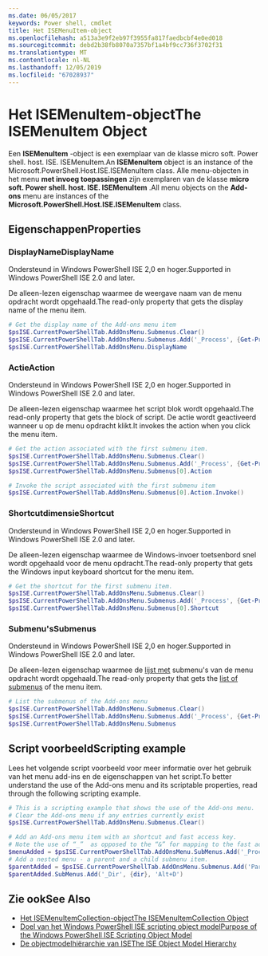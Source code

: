 ```yaml
---
ms.date: 06/05/2017
keywords: Power shell, cmdlet
title: Het ISEMenuItem-object
ms.openlocfilehash: a513a3e9f2eb97f3955fa817faedbcbf4e0ed018
ms.sourcegitcommit: debd2b38fb8070a7357bf1a4bf9cc736f3702f31
ms.translationtype: MT
ms.contentlocale: nl-NL
ms.lasthandoff: 12/05/2019
ms.locfileid: "67028937"
---
```

# <a name="the-isemenuitem-object"></a><span data-ttu-id="c4b57-103">Het ISEMenuItem-object</span><span class="sxs-lookup"><span data-stu-id="c4b57-103">The ISEMenuItem Object</span></span>

<span data-ttu-id="c4b57-104">Een **ISEMenuItem** -object is een exemplaar van de klasse micro soft. Power shell. host. ISE. ISEMenuItem.</span><span class="sxs-lookup"><span data-stu-id="c4b57-104">An **ISEMenuItem** object is an instance of the Microsoft.PowerShell.Host.ISE.ISEMenuItem class.</span></span> <span data-ttu-id="c4b57-105">Alle menu-objecten in het menu **met invoeg toepassingen** zijn exemplaren van de klasse **micro soft. Power shell. host. ISE. ISEMenuItem** .</span><span class="sxs-lookup"><span data-stu-id="c4b57-105">All menu objects on the **Add-ons** menu are instances of the **Microsoft.PowerShell.Host.ISE.ISEMenuItem** class.</span></span>

## <a name="properties"></a><span data-ttu-id="c4b57-106">Eigenschappen</span><span class="sxs-lookup"><span data-stu-id="c4b57-106">Properties</span></span>

### <a name="displayname"></a><span data-ttu-id="c4b57-107">DisplayName</span><span class="sxs-lookup"><span data-stu-id="c4b57-107">DisplayName</span></span>

<span data-ttu-id="c4b57-108">Ondersteund in Windows PowerShell ISE 2,0 en hoger.</span><span class="sxs-lookup"><span data-stu-id="c4b57-108">Supported in Windows PowerShell ISE 2.0 and later.</span></span>

<span data-ttu-id="c4b57-109">De alleen-lezen eigenschap waarmee de weergave naam van de menu opdracht wordt opgehaald.</span><span class="sxs-lookup"><span data-stu-id="c4b57-109">The read-only property that gets the display name of the menu item.</span></span>

```powershell
# Get the display name of the Add-ons menu item
$psISE.CurrentPowerShellTab.AddOnsMenu.Submenus.Clear()
$psISE.CurrentPowerShellTab.AddOnsMenu.Submenus.Add('_Process', {Get-Process}, 'Alt+P')
$psISE.CurrentPowerShellTab.AddOnsMenu.DisplayName
```

### <a name="action"></a><span data-ttu-id="c4b57-110">Actie</span><span class="sxs-lookup"><span data-stu-id="c4b57-110">Action</span></span>

<span data-ttu-id="c4b57-111">Ondersteund in Windows PowerShell ISE 2,0 en hoger.</span><span class="sxs-lookup"><span data-stu-id="c4b57-111">Supported in Windows PowerShell ISE 2.0 and later.</span></span>

<span data-ttu-id="c4b57-112">De alleen-lezen eigenschap waarmee het script blok wordt opgehaald.</span><span class="sxs-lookup"><span data-stu-id="c4b57-112">The read-only property that gets the block of script.</span></span> <span data-ttu-id="c4b57-113">De actie wordt geactiveerd wanneer u op de menu opdracht klikt.</span><span class="sxs-lookup"><span data-stu-id="c4b57-113">It invokes the action when you click the menu item.</span></span>

```powershell
# Get the action associated with the first submenu item.
$psISE.CurrentPowerShellTab.AddOnsMenu.Submenus.Clear()
$psISE.CurrentPowerShellTab.AddOnsMenu.Submenus.Add('_Process', {Get-Process}, 'Alt+P')
$psISE.CurrentPowerShellTab.AddOnsMenu.Submenus[0].Action

# Invoke the script associated with the first submenu item
$psISE.CurrentPowerShellTab.AddOnsMenu.Submenus[0].Action.Invoke()
```

### <a name="shortcut"></a><span data-ttu-id="c4b57-114">Shortcutdimensie</span><span class="sxs-lookup"><span data-stu-id="c4b57-114">Shortcut</span></span>

<span data-ttu-id="c4b57-115">Ondersteund in Windows PowerShell ISE 2,0 en hoger.</span><span class="sxs-lookup"><span data-stu-id="c4b57-115">Supported in Windows PowerShell ISE 2.0 and later.</span></span>

<span data-ttu-id="c4b57-116">De alleen-lezen eigenschap waarmee de Windows-invoer toetsenbord snel wordt opgehaald voor de menu opdracht.</span><span class="sxs-lookup"><span data-stu-id="c4b57-116">The read-only property that gets the Windows input keyboard shortcut for the menu item.</span></span>

```powershell
# Get the shortcut for the first submenu item.
$psISE.CurrentPowerShellTab.AddOnsMenu.Submenus.Clear()
$psISE.CurrentPowerShellTab.AddOnsMenu.Submenus.Add('_Process', {Get-Process}, 'Alt+P')
$psISE.CurrentPowerShellTab.AddOnsMenu.Submenus[0].Shortcut
```

### <a name="submenus"></a><span data-ttu-id="c4b57-117">Submenu's</span><span class="sxs-lookup"><span data-stu-id="c4b57-117">Submenus</span></span>

<span data-ttu-id="c4b57-118">Ondersteund in Windows PowerShell ISE 2,0 en hoger.</span><span class="sxs-lookup"><span data-stu-id="c4b57-118">Supported in Windows PowerShell ISE 2.0 and later.</span></span>

<span data-ttu-id="c4b57-119">De alleen-lezen eigenschap waarmee de [lijst met](The-ISEMenuItemCollection-Object.md) submenu's van de menu opdracht wordt opgehaald.</span><span class="sxs-lookup"><span data-stu-id="c4b57-119">The read-only property that gets the [list of submenus](The-ISEMenuItemCollection-Object.md) of the menu item.</span></span>

```powershell
# List the submenus of the Add-ons menu
$psISE.CurrentPowerShellTab.AddOnsMenu.Submenus.Clear()
$psISE.CurrentPowerShellTab.AddOnsMenu.Submenus.Add('_Process', {Get-Process}, 'Alt+P')
$psISE.CurrentPowerShellTab.AddOnsMenu.Submenus
```

## <a name="scripting-example"></a><span data-ttu-id="c4b57-120">Script voorbeeld</span><span class="sxs-lookup"><span data-stu-id="c4b57-120">Scripting example</span></span>

<span data-ttu-id="c4b57-121">Lees het volgende script voorbeeld voor meer informatie over het gebruik van het menu add-ins en de eigenschappen van het script.</span><span class="sxs-lookup"><span data-stu-id="c4b57-121">To better understand the use of the Add-ons menu and its scriptable properties, read through the following scripting example.</span></span>

```powershell
# This is a scripting example that shows the use of the Add-ons menu.
# Clear the Add-ons menu if any entries currently exist
$psISE.CurrentPowerShellTab.AddOnsMenu.Submenus.Clear()

# Add an Add-ons menu item with an shortcut and fast access key.
# Note the use of “_”  as opposed to the “&” for mapping to the fast access key letter for the menu item.
$menuAdded = $psISE.CurrentPowerShellTab.AddOnsMenu.SubMenus.Add('_Process', {Get-Process}, 'Alt+P')
# Add a nested menu - a parent and a child submenu item.
$parentAdded = $psISE.CurrentPowerShellTab.AddOnsMenu.Submenus.Add('Parent', $null, $null)
$parentAdded.SubMenus.Add('_Dir', {dir}, 'Alt+D')
```

## <a name="see-also"></a><span data-ttu-id="c4b57-122">Zie ook</span><span class="sxs-lookup"><span data-stu-id="c4b57-122">See Also</span></span>

- [<span data-ttu-id="c4b57-123">Het ISEMenuItemCollection-object</span><span class="sxs-lookup"><span data-stu-id="c4b57-123">The ISEMenuItemCollection Object</span></span>](The-ISEMenuItemCollection-Object.md)
- [<span data-ttu-id="c4b57-124">Doel van het Windows PowerShell ISE scripting object model</span><span class="sxs-lookup"><span data-stu-id="c4b57-124">Purpose of the Windows PowerShell ISE Scripting Object Model</span></span>](Purpose-of-the-Windows-PowerShell-ISE-Scripting-Object-Model.md)
- [<span data-ttu-id="c4b57-125">De objectmodelhiërarchie van ISE</span><span class="sxs-lookup"><span data-stu-id="c4b57-125">The ISE Object Model Hierarchy</span></span>](The-ISE-Object-Model-Hierarchy.md)
